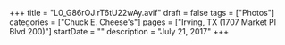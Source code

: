 +++
title = "L0_G86rOJIrT6tU22wAy.avif"
draft = false
tags = ["Photos"]
categories = ["Chuck E. Cheese's"]
pages = ["Irving, TX (1707 Market Pl Blvd 200)"]
startDate = ""
description = "July 21, 2017"
+++
